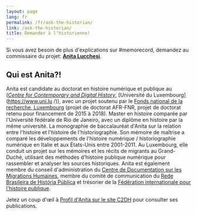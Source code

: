 ```yaml
---
layout: page
lang: fr
permalink: /fr/ask-the-historian/
link: /ask-the-historian/
title: Demander à l'historienne!
---
```


Si vous avez besoin de plus d'explications sur #memorecord, demandez au commissaire du projet: [**Anita Lucchesi**](mailto:memorecord@uni.lu).

<!-- more -->

## Qui est Anita?!

Anita est candidate au doctorat en histoire numérique et publique au ([*Centre for Contemporary and Digital History*](https://www.c2dh.uni.lu/), [Université du Luxembourg](https://www.uni.lu /)), avec un projet soutenu par le [Fonds national de la recherche, Luxembourg](https://www.fnr.lu) (projet de doctorat AFR-FNR, projet de doctorat retenu pour financement de 2015 à 2018). Master en histoire comparée par l'Université fédérale de Rio de Janeiro, avec un diplôme en histoire par la même université. La monographie de baccalauréat d'Anita sur la relation entre l'histoire et l'histoire de l'historiographie. Son mémoire de maîtrise a comparé les développements de l'histoire numérique / historiographie numérique en Italie et aux États-Unis entre 2001-2011. Au Luxembourg, elle conduit un projet sur les mémoires et les récits de migrants au Grand-Duché, utilisant des méthodes d'histoire publique numérique pour rassembler et analyser les sources historiques. Anita est également membre du conseil d'administration du [Centre de Documentation sur les Migrations Humaines](https://www.cdmh.lu), membre du comité de communication du [Rede Brasileira de História Pública](http://historiapublica.com.br/) et trésorier de la [Fédération internationale pour l'histoire publique](http://ifph.hypotheses.org/).

Jetez un coup d'œil à [Profil d'Anita sur le site C2DH](https://www.c2dh.uni.lu/people/anita-lucchesi) pour consulter ses publications.
